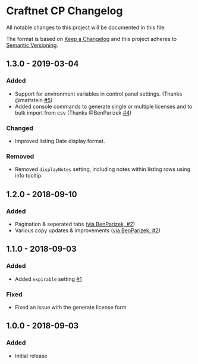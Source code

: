 # Craftnet CP Changelog

All notable changes to this project will be documented in this file.

The format is based on [Keep a Changelog](http://keepachangelog.com/) and this project adheres to [Semantic Versioning](http://semver.org/).

## 1.3.0 - 2019-03-04
### Added
- Support for environment variables in control panel settings. (Thanks @mattstein [#5](https://github.com/studioespresso/craft3-craftnet-cp/pull/5))
- Added console commands to generate single or multiple licenses and to bulk import from csv (Thanks @BenParizek [#4](https://github.com/studioespresso/craft3-craftnet-cp/pull/4))
### Changed
- Improved listing Date display format.
### Removed
- Removed `displayNotes` setting, including notes within listing rows using info tooltip.

## 1.2.0 - 2018-09-10
### Added
- Pagination & seperated tabs ([via BenParizek, #2](https://github.com/studioespresso/craft3-craftnet-cp/pull/2))
- Various copy updates & improvements ([via BenParizek, #2](https://github.com/studioespresso/craft3-craftnet-cp/pull/2))

## 1.1.0 - 2018-09-03
### Added
- Added ``expirable`` setting [#1](https://github.com/studioespresso/craft3-craftnet-cp/issues/1)
### Fixed
- Fixed an issue with the generate license form

## 1.0.0 - 2018-09-03
### Added
- Initial release

